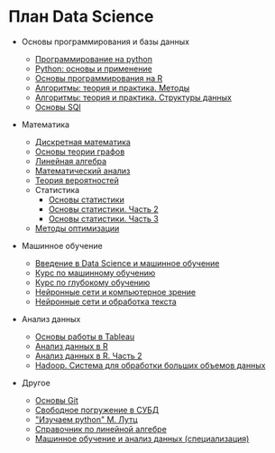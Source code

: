 # План Data Science
- Основы программирования и базы данных
  - [Программирование на python](https://stepik.org/course/67/promo)
  - [Python: основы и применение](https://stepik.org/course/512/promo)
  - [Основы программирования на R](https://stepik.org/course/497/promo)
  - [Алгоритмы: теория и практика. Методы](https://stepik.org/course/217/promo)
  - [Алгоритмы: теория и практика. Структуры данных](https://stepik.org/course/1547/promo)
  - [Основы SQl](https://stepik.org/course/63054/promo)

- Математика
  - [Дискретная математика](https://stepik.org/course/1127/promo)
  - [Основы теории графов](https://stepik.org/course/126/promo)
  - [Линейная алгебра](https://www.youtube.com/watch?v=RNTRYicPvWQ&list=PLVjLpKXnAGLXPaS7FRBjd5yZeXwJxZil2)
  - [Математический анализ](https://stepik.org/course/95/promo)
  - [Теория вероятностей](https://stepik.org/course/3089/promo)
  - Статистика
    - [Основы статистики](https://stepik.org/course/76/promo)
    - [Основы статистики. Часть 2](https://stepik.org/course/524/promo)
    - [Основы статистики. Часть 3](https://stepik.org/course/2152/promo)
  - [Методы оптимизации](https://elar.urfu.ru/bitstream/10995/48965/1/978-5-7996-2090-5_2017.pdf)

- Машинное обучение
  - [Введение в Data Science и машинное обучение](https://stepik.org/course/4852/promo)
  - [Курс по машинному обучению](https://www.youtube.com/watch?v=OAy96yiWohk&list=PLVlY_7IJCMJdgcCtQfzj5j8OVB_Y0GJCl)
  - [Курс по глубокому обучению](https://dlcourse.ai/)
  - [Нейронные сети и компьютерное зрение](https://stepik.org/course/50352/promo)
  - [Нейронные сети и обработка текста](https://stepik.org/course/54098/promo)

- Анализ данных
  - [Основы работы в Tableau](https://stepik.org/course/56280/promo)
  - [Анализ данных в R](https://stepik.org/course/129/promo)
  - [Анализ данных в R. Часть 2](https://stepik.org/course/724/promo)
  - [Hadoop. Система для обработки больших объемов данных](https://stepik.org/course/150/promo)

- Другое
  - [Основы Git](https://stepik.org/course/3145/promo)
  - [Свободное погружение в СУБД](https://stepik.org/course/70710/promo)
  - ["Изучаем python" М. Лутц](https://codernet.ru/books/python/izuchaem_python_4-e_izdanie_mark_lutc/)
  - [Справочник по линейной алгебре](https://elar.urfu.ru/bitstream/10995/78551/1/978-5-7996-2776-8_2019.pdf)
  - [Машинное обучение и анализ данных (специализация)](https://www.coursera.org/specializations/machine-learning-data-analysis?aid=true#courses)
